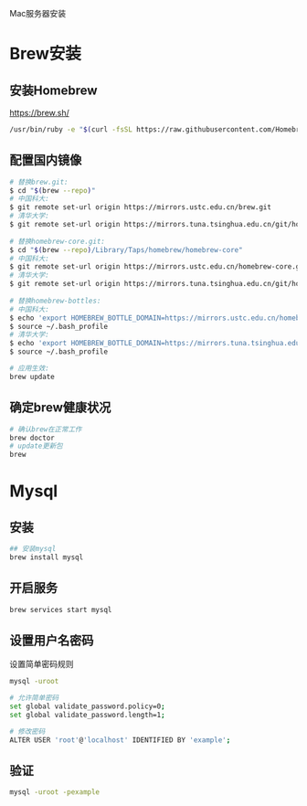 Mac服务器安装
# Brew安装
## 安装Homebrew
https://brew.sh/
```bash
/usr/bin/ruby -e "$(curl -fsSL https://raw.githubusercontent.com/Homebrew/install/master/install)"
```

## 配置国内镜像
```bash
# 替换brew.git:
$ cd "$(brew --repo)"
# 中国科大:
$ git remote set-url origin https://mirrors.ustc.edu.cn/brew.git
# 清华大学:
$ git remote set-url origin https://mirrors.tuna.tsinghua.edu.cn/git/homebrew/brew.git
 
# 替换homebrew-core.git:
$ cd "$(brew --repo)/Library/Taps/homebrew/homebrew-core"
# 中国科大:
$ git remote set-url origin https://mirrors.ustc.edu.cn/homebrew-core.git
# 清华大学:
$ git remote set-url origin https://mirrors.tuna.tsinghua.edu.cn/git/homebrew/homebrew-core.git
 
# 替换homebrew-bottles:
# 中国科大:
$ echo 'export HOMEBREW_BOTTLE_DOMAIN=https://mirrors.ustc.edu.cn/homebrew-bottles' >> ~/.bash_profile
$ source ~/.bash_profile
# 清华大学:
$ echo 'export HOMEBREW_BOTTLE_DOMAIN=https://mirrors.tuna.tsinghua.edu.cn/homebrew-bottles' >> ~/.bash_profile
$ source ~/.bash_profile

# 应用生效:
brew update
```

## 确定brew健康状况
```bash
# 确认brew在正常工作
brew doctor
# update更新包
brew 
```

# Mysql
## 安装
```bash
## 安装mysql
brew install mysql 
```
## 开启服务
```bash
brew services start mysql
```

## 设置用户名密码
设置简单密码规则
```bash
mysql -uroot

# 允许简单密码
set global validate_password.policy=0;
set global validate_password.length=1;

# 修改密码
ALTER USER 'root'@'localhost' IDENTIFIED BY 'example';
```

## 验证
```bash
mysql -uroot -pexample
```









